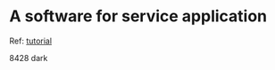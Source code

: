 # A software for service application

Ref: [tutorial](https://www.youtube.com/watch?v=pWV-8PW1l2A&t=267s)

8428 dark
